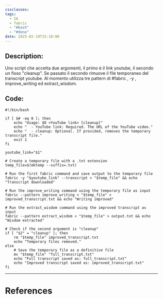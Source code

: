 ```yaml
---
cssclasses: 
tags:
  - IA
  - fabric
  - "#bash"
  - "#done"
date: 2025-02-19T15:10:00
---
```

## Description:

Uno script che accetta due argomenti, il primo è il link youtube, il secondo un fisso "cleanup".
Se passato il secondo rimuove il file temporaneo del transcript youtube.
Al momento utilizza tre pattern di #fabric , -y , improve_writing ed extract_wisdom.


## Code:
```
#!/bin/bash

if [ $# -eq 0 ]; then
    echo "Usage: $0 <YouTube link> [cleanup]"
    echo "  - YouTube link: Required. The URL of the YouTube video."
    echo "  - cleanup: Optional. If provided, removes the temporary transcript file."
    exit 1
fi

youtube_link="$1"

# Create a temporary file with a .txt extension
temp_file=$(mktemp --suffix=.txt)

# Run the first fabric command and save output to the temporary file
fabric -y "$youtube_link" --transcript > "$temp_file" && echo "Transcript downloaded"

# Run the improve_writing command using the temporary file as input
fabric --pattern improve_writing < "$temp_file" > improved_transcript.txt && echo "Writing improved"

# Run the extract_wisdom command using the improved transcript as input
fabric --pattern extract_wisdom < "$temp_file" > output.txt && echo "Wisdom extracted"

# Check if the second argument is "cleanup"
if [ "$2" = "cleanup" ]; then
    rm "$temp_file" improved_transcript.txt
    echo "Temporary files removed."
else
    # Save the temporary file as a definitive file
    mv "$temp_file" "full_transcript.txt"
    echo "Full transcript saved as: full_transcript.txt"
    echo "Improved transcript saved as: improved_transcript.txt"
fi

```
---
# References

